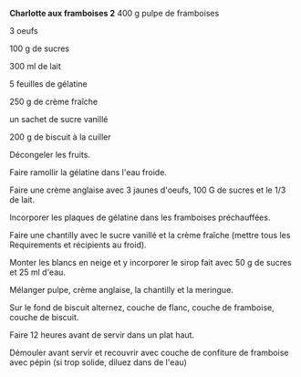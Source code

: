 
**Charlotte aux framboises 2**
400 g pulpe de framboises

3 oeufs

100 g de sucres

300 ml de lait

5 feuilles de gélatine

250 g de crème fraîche

un sachet de sucre vanillé

200 g de biscuit à la cuiller

Décongeler les fruits.

Faire ramollir la gélatine dans l'eau froide.

Faire une crème anglaise avec 3 jaunes d'oeufs, 100 G de sucres et le 1/3 de lait.

Incorporer les plaques de gélatine dans les framboises préchauffées.

Faire une chantilly avec le sucre vanillé et la crème fraîche (mettre tous les Requirements et récipients au froid).

Monter les blancs en neige et y incorporer le sirop fait avec 50 g de sucres et 25 ml d'eau.

Mélanger pulpe, crème anglaise, la chantilly et la meringue.

Sur le fond de biscuit alternez, couche de flanc, couche de framboise, couche de biscuit.

Faire 12 heures avant de servir dans un plat haut.

Démouler avant servir et recouvrir avec couche de confiture de framboise avec pépin (si trop solide, diluez dans de l'eau)
